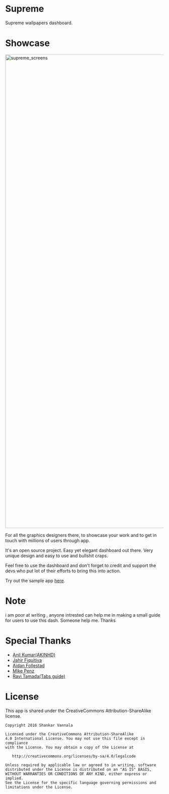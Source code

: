 # Supreme
Supreme wallpapers dashboard.

# Showcase
<img alt="supreme_screens"
       src="https://www.dropbox.com/s/ae2e9pcyppiq3x9/PicsArt_02-28-10.19.57.png?dl=1" height="1500"/>
       
       
For all the graphics designers there,  to showcase your work and to get in touch with millions of users through app.

It's an open source project.
Easy yet elegant dashboard out there.
Very unique design and easy to use and bullshit craps.

Feel free to use the dashboard and don't forget to credit and support the devs who put lot of their efforts to bring this into action.

Try out the sample app [here](https://drive.google.com/file/d/0BwWQybffuHXNb296X2RxVldQaVE/view?usp=sharing).

# Note 
i am poor at writing , anyone intrested can help me in making a small guide for users to use this dash. Someone help me.
Thanks

# Special Thanks

- [Anil Kumar(AKINHD)](https://plus.google.com/u/0/+AnilKumar-AKINHD/posts)
- [Jahir Fiquitiva](http://www.jahirfiquitiva.net/)
- [Aidan Follestad](http://www.aidanfollestad.com/)
- [Mike Penz](http://portfolio.mikepenz.com/)
- [Ravi Tamada(Tabs guide)](http://www.androidhive.info/2015/09/android-material-design-working-with-tabs/)

# License

This app is shared under the CreativeCommons Attribution-ShareAlike license.

	Copyright 2016 Shankar Vannala

	Licensed under the CreativeCommons Attribution-ShareAlike 
	4.0 International License. You may not use this file except in compliance 
	with the License. You may obtain a copy of the License at

	   http://creativecommons.org/licenses/by-sa/4.0/legalcode

	Unless required by applicable law or agreed to in writing, software
	distributed under the License is distributed on an "AS IS" BASIS,
	WITHOUT WARRANTIES OR CONDITIONS OF ANY KIND, either express or implied.
	See the License for the specific language governing permissions and
	limitations under the License.
